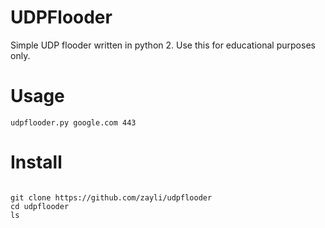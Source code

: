 # UDPFlooder
Simple UDP flooder written in python 2. Use this for educational purposes only.
# Usage
<code>udpflooder.py google.com 443</code>
# Install
<code>
git clone https://github.com/zayli/udpflooder
cd udpflooder
ls
</code>
